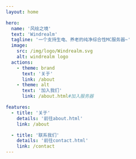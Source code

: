 ```yaml
---
layout: home

hero:
  name: '风绘之境'
  text: 'Windrealm'
  tagline: '一个支持生电、养老的纯净综合性MC服务器~'
  image:
    src: /img/logo/Windrealm.svg
    alt: windrealm logo
  actions:
    - theme: brand
      text: '关于'
      link: /about
    - theme: alt
      text: '加入我们'
      link: /about.html#加入服务器

features:
  - title: '关于'
    details: '前往about.html'
    link: /about

  - title: '联系我们'
    details: '前往contact.html'
    link: /contact
---
```


